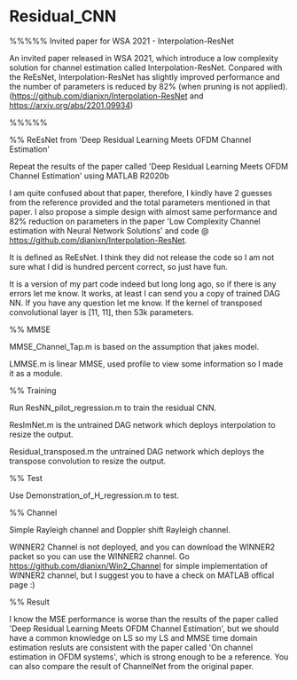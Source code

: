 # Residual_CNN

%%%%% Invited paper for WSA 2021 - Interpolation-ResNet

An invited paper released in WSA 2021, which introduce a low complexity solution for channel estimation called Interpolation-ResNet. Conpared with the ReEsNet, Interpolation-ResNet has slightly improved performance and the number of parameters is reduced by 82% (when pruning is not applied). (https://github.com/dianixn/Interpolation-ResNet and https://arxiv.org/abs/2201.09934)

%%%%%

%% ReEsNet from 'Deep Residual Learning Meets OFDM Channel Estimation'

Repeat the results of the paper called 'Deep Residual Learning Meets OFDM Channel Estimation' using MATLAB R2020b

I am quite confused about that paper, therefore, I kindly have 2 guesses from the reference provided and the total parameters mentioned in that paper. I also propose a simple design with almost same performance and 82% reduction on parameters in the paper 'Low Complexity Channel estimation with Neural Network Solutions' and code @ https://github.com/dianixn/Interpolation-ResNet. 

It is defined as ReEsNet. I think they did not release the code so I am not sure what I did is hundred percent correct, so just have fun.

It is a version of my part code indeed but long long ago, so if there is any errors let me know. It works, at least I can send you a copy of trained DAG NN. If you have any question let me know. If the kernel of transposed convolutional layer is [11, 11], then 53k parameters. 

%% MMSE

MMSE_Channel_Tap.m is based on the assumption that jakes model.

LMMSE.m is linear MMSE, used profile to view some information so I made it as a module.

%% Training

Run ResNN_pilot_regression.m to train the residual CNN.

ResImNet.m is the untrained DAG network which deploys interpolation to resize the output.

Residual_transposed.m the untrained DAG network which deploys the transpose convolution to resize the output.

%% Test

Use Demonstration_of_H_regression.m to test.

%% Channel

Simple Rayleigh channel and Doppler shift Rayleigh channel.

WINNER2 Channel is not deployed, and you can download the WINNER2 packet so you can use the WINNER2 channel. Go https://github.com/dianixn/Win2_Channel for simple implementation of WINNER2 channel, but I suggest you to have a check on MATLAB offical page :)

%% Result

I know the MSE performance is worse than the results of the paper called 'Deep Residual Learning Meets OFDM Channel Estimation', but we should have a common knowledge on LS so my LS and MMSE time domain estimation resluts are consistent with the paper called 'On channel estimation in OFDM systems', which is strong enough to be a reference. You can also compare the result of ChannelNet from the original paper. 
